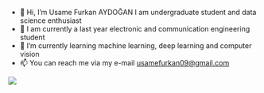- 👋 Hi, I’m Usame Furkan AYDOĞAN
I am undergraduate student and data science enthusiast
- 🔭 I am currently a last year electronic and communication engineering student
- 🌱 I’m currently learning machine learning, deep learning and computer vision
- 📫 You can reach me via my e-mail usamefurkan09@gmail.com


![](https://c.tenor.com/NOYF3f82b_gAAAAC/programmer.gif)


<!---
usamefurkan/usamefurkan is a ✨ special ✨ repository because its `README.md` (this file) appears on your GitHub profile.
You can click the Preview link to take a look at your changes.
--->
